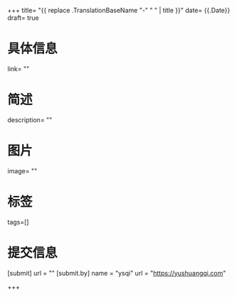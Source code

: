 +++
title= "{{ replace .TranslationBaseName "-" " " | title }}"
date= {{.Date}}
draft= true

# 具体信息
link= ""

# 简述
description= ""
# 图片
image= ""

# 标签
tags=[]

# 提交信息
[submit]
    url = ""
    [submit.by]
        name = "ysqi"
        url = "https://yushuangqi.com"

+++